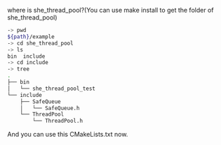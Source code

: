 where is she_thread_pool?(You can use make install to get the folder of she_thread_pool)

```bash
-> pwd
${path}/example
-> cd she_thread_pool
-> ls
bin  include
-> cd include 
-> tree
.
├── bin
│   └── she_thread_pool_test
└── include
    ├── SafeQueue
    │   └── SafeQueue.h
    └── ThreadPool
        └── ThreadPool.h

```

And you can use this CMakeLists.txt now.



